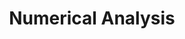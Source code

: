 ---
layout: toctree
title: Numerical Analysis
permalink: /blog/maths/num-analysis/
parent: /blog/maths/


enumerate_grand_children: true

---